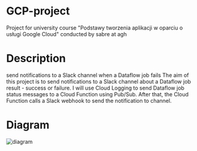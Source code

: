 # GCP-project
Project for university course "Podstawy tworzenia aplikacji w oparciu o usługi Google Cloud" conducted by sabre at agh 
# Description
send notifications to a Slack channel when a Dataflow job fails
The aim of this project is to send notifications to a Slack channel about a Dataflow job result - success or failure. I will use Cloud Logging to send Dataflow job status messages to a Cloud Function using Pub/Sub. After that, the Cloud Function calls a Slack webhook to send the notification to channel.
# Diagram
![diagram](https://user-images.githubusercontent.com/61733160/206750999-32d83d54-9b21-4556-8622-61c63371065b.png)
